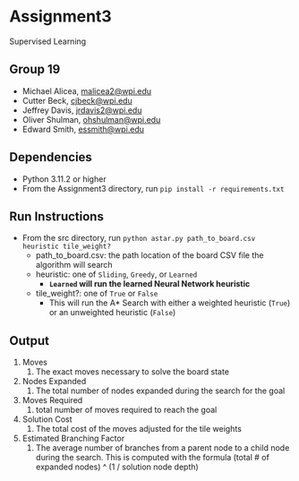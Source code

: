 # Assignment3
Supervised Learning

## Group 19
- Michael Alicea, malicea2@wpi.edu
- Cutter Beck, cjbeck@wpi.edu
- Jeffrey Davis, jrdavis2@wpi.edu
- Oliver Shulman, ohshulman@wpi.edu
- Edward Smith, essmith@wpi.edu

## Dependencies
- Python 3.11.2 or higher
- From the Assignment3 directory, run `pip install -r requirements.txt`

## Run Instructions
- From the src directory, run `python astar.py path_to_board.csv heuristic tile_weight?`
    - path_to_board.csv: the path location of the board CSV file the algorithm will search
    - heuristic: one of `Sliding`, `Greedy`, or `Learned`
        - **`Learned` will run the learned Neural Network heuristic**
    - tile_weight?: one of `True` or `False`
        - This will run the A* Search with either a weighted heuristic (`True`) or an unweighted heuristic (`False`)

## Output
1. Moves
    1. The exact moves necessary to solve the board state
2. Nodes Expanded
    1. The total number of nodes expanded during the search for the goal
3. Moves Required
    1. total number of moves required to reach the goal
4. Solution Cost
    1. The total cost of the moves adjusted for the tile weights
5. Estimated Branching Factor
    1. The average number of branches from a parent node to a child node during the search. This is computed with the formula (total # of expanded nodes) ^ (1 / solution node depth)